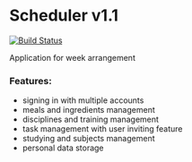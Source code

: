 # Scheduler v1.1
[![Build Status](https://travis-ci.org/janeksmielowski/Scheduler.svg?branch=master)](https://travis-ci.org/janeksmielowski/Scheduler)

Application for week arrangement

### Features:
* signing in with multiple accounts
* meals and ingredients management
* disciplines and training management
* task management with user inviting feature
* studying and subjects management
* personal data storage
